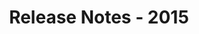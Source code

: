 ﻿---
title: Release Notes - 2015
description: "Release Notes - 2015 – learn about the latest updates and fixes."
type: docs
weight: 60
url: /java/release-notes-2015/
---


